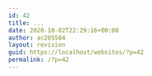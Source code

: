 ```yaml
---
id: 42
title: ...
date: 2020-10-02T22:29:16+00:00
author: ac205584
layout: revision
guid: https://localhost/websites/?p=42
permalink: /?p=42
---
```

 

<figure class="wp-block-image size-large">

<img src="https://localhost/websites/wp-content/uploads/2020/10/canyonlands-utahsuper-wide-panorama-wallpaper-1-1024x159.jpg" alt="" class="wp-image-40" /> </figure>
